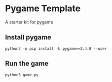 # Pygame Template
A starter kit for pygame

## Install pygame
`python3 -m pip install -U pygame==2.4.0 --user`

## Run the game
`python3 game.py`

